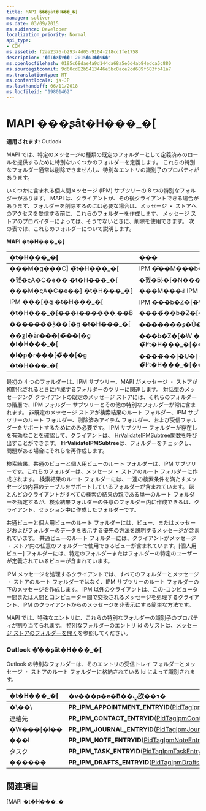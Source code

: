 ```yaml
---
title: MAPI ���ʂȃt�H���_�[
manager: soliver
ms.date: 03/09/2015
ms.audience: Developer
localization_priority: Normal
api_type:
- COM
ms.assetid: f2aa2376-b293-4d05-9104-218cc1fe1758
description: '�ŏI�X�V��: 2015�N3��9��'
ms.openlocfilehash: 0195c68dae4a9d144da68a5e6d4ab84edca5c880
ms.sourcegitcommit: 9d60cd82b5413446e5bc8ace2cd689f683fb41a7
ms.translationtype: MT
ms.contentlocale: ja-JP
ms.lasthandoff: 06/11/2018
ms.locfileid: "19801462"
---
```

# <a name="mapi-special-folders"></a>MAPI ���ʂȃt�H���_�[

  
  
**適用されます**: Outlook 
  
MAPI では、特定のメッセージの種類の既定のフォルダーとして定義済みのロールを提供するために特別ないくつかのフォルダーを定義します。 これらの特別なフォルダー通常は削除できませんし、特別なエントリの識別子のプロパティがあります。
  
いくつかに含まれる個人間メッセージ (IPM) サブツリーの 8 つの特別なフォルダーがあります。 MAPI は、クライアントが、その後クライアントできる場合があります、フォルダーを削除するのには必要な場合は、メッセージ ・ ストアへのアクセスを受信する前に、これらのフォルダーを作成します。 メッセージ ストアのプロバイダーによっては、そうでないときに、削除を使用できます。 次の表では、これらのフォルダーについて説明します。
  
**MAPI �t�H���_�[**

|**�t�H���_�[**|**���**|
|:-----|:-----|
|���M�g���C] �̃t�H���_�[  <br/> |IPM �̑��M���b�Z�[�W���\������܂��B  <br/> |
|�폜�ς݃A�C�e�� �t�H���_�[  <br/> |�폜�ƃ}�[�N����Ă��� IPM ���b�Z�[�W���\������܂��B  <br/> |
|���M�ς݃A�C�e��] �t�H���_�[  <br/> |���M���ꂽ IPM ���b�Z�[�W���\������܂��B  <br/> |
|IPM ���[�g �t�H���_�[  <br/> |IPM ���b�Z�[�W��Ǘ����邽�߂̃t�H���_�[���܂܂�Ă��܂��B  <br/> |
|�t�H���_�[���\������܂��B  <br/> |����̃��b�Z�[�W�̃N���X�̎�M���b�Z�[�W���\������܂��B  <br/> |
|�������ʂ̃��[�g �t�H���_�[  <br/> |�������ʂ�Ǘ����邽�߂̃t�H���_�[���܂܂�Ă��܂��B  <br/> |
|��ʓI�ȃr���[�̃��[�g �t�H���_�[  <br/> |���b�Z�[�W �X�g�A�̃r���[��Ǘ����邽�߂̃t�H���_�[���܂܂�Ă��܂��B  <br/> |
|�l�p�r���[�̃��[�g �t�H���_�[  <br/> |����̃��[�U�[ �r���[��Ǘ����邽�߂̃t�H���_�[���܂܂�Ă��܂��B  <br/> |
   
最初の 4 つのフォルダーは、IPM サブツリー、MAPI がメッセージ ・ ストアが初期化されるときに作成するフォルダーのツリーに関連します。 対話型のメッセージング クライアントの既定のメッセージ ストアには、それらのフォルダーの階層で、IPM フォルダー サブツリーとその他の特別なフォルダーが常に含まれます。 非既定のメッセージ ストアが検索結果のルート フォルダー、IPM サブツリーのルート フォルダー、削除済みアイテム フォルダー、および受信フォルダーをサポートするためにのみ必要です。 IPM サブツリー フォルダーが存在しを有効なことを確認して、クライアントは、 [HrValidateIPMSubtree](hrvalidateipmsubtree.md)関数を呼び出すことができます。 **HrValidateIPMSubtree**は、フォルダーをチェックし、問題がある場合にそれらを再作成します。 
  
検索結果、共通のビューと個人用ビューのルート フォルダーは、IPM サブツリーです。これらのフォルダーは、メッセージ ・ ストアのルート フォルダーに作成されます。 検索結果のルート フォルダーには、一連の検索条件を満たすメッセージの内容のテーブルをサポートしているフォルダーが含まれています。 ほとんどのクライアントがすべての検索の結果の親である単一のルート フォルダーを指定するが、検索結果フォルダーの任意のフォルダー内に作成できるは、クライアント、セッション中に作成したフォルダーです。 
  
共通ビューと個人用ビューのルート フォルダーには、ビュー、またはメッセージおよびフォルダーのデータを表示する優先の方法を説明するメッセージが含まれています。 共通ビューのルート フォルダーには、クライアントがメッセージ ・ ストア内の任意のフォルダーで使用できるビューが含まれています。[個人用ビュー] フォルダーには、特定のフォルダーまたはフォルダーの特定のユーザーが定義されているビューが含まれています。
  
IPM メッセージを処理するクライアントでは、すべてのフォルダーとメッセージ ・ ストアのルート フォルダーではなく、IPM サブツリーのルート フォルダーの下のメッセージを作成します。 IPM 以外のクライアントは、この-コンピューター間または人間とコンピューター間で交換されるメッセージを処理するクライアント、IPM のクライアントからのメッセージを非表示にする簡単な方法です。 
  
MAPI では、特殊なエントリに、これらの特別なフォルダーの識別子のプロパティが割り当てられます。 特別なフォルダーのエントリ id のリストは、[メッセージ ストアのフォルダーを開く](opening-a-message-store-folder.md)を参照してください。
  
### <a name="outlook-special-folders"></a>Outlook �̓��ʂȃt�H���_�[

Outlook の特別なフォルダーは、そのエントリの受信トレイ フォルダーとメッセージ ・ ストアのルート フォルダーに格納されている Id によって識別されます。
  
|**�t�H���_�[**|**�v���p�e�B��ݒ肷��ɂ�**|
|:-----|:-----|
|�\��\  <br/> |**PR_IPM_APPOINTMENT_ENTRYID**([PidTagIpmAppointmentEntryId](pidtagipmappointmententryid-canonical-property.md))  <br/> |
|連絡先  <br/> |**PR_IPM_CONTACT_ENTRYID**([PidTagIpmContactEntryId](pidtagipmcontactentryid-canonical-property.md))  <br/> |
|�W���[�i��  <br/> |**PR_IPM_JOURNAL_ENTRYID**([PidTagIpmJournalEntryId](pidtagipmjournalentryid-canonical-property.md))  <br/> |
|���l  <br/> |**PR_IPM_NOTE_ENTRYID**([PidTagIpmNoteEntryId](pidtagipmnoteentryid-canonical-property.md))  <br/> |
|タスク  <br/> |**PR_IPM_TASK_ENTRYID**([PidTagIpmTaskEntryId](pidtagipmtaskentryid-canonical-property.md))  <br/> |
|������  <br/> |**PR_IPM_DRAFTS_ENTRYID**([PidTagIpmDraftsEntryId](pidtagipmdraftsentryid-canonical-property.md))  <br/> |
   
## <a name="see-also"></a>関連項目



[MAPI �t�H���_�[](mapi-folders.md)

